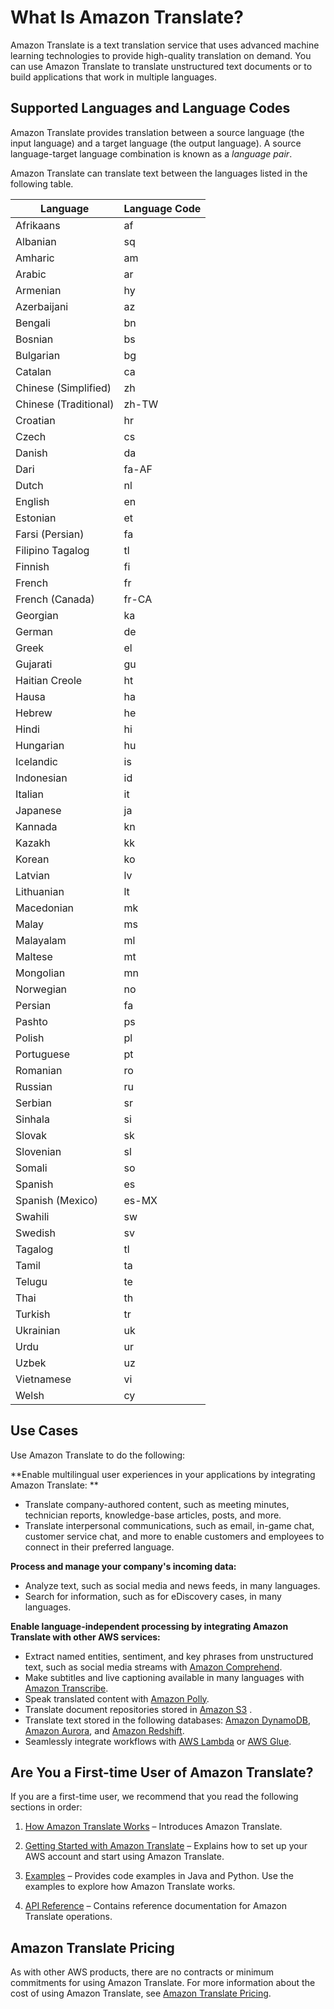 # What Is Amazon Translate?<a name="what-is"></a>

Amazon Translate is a text translation service that uses advanced machine learning technologies to provide high\-quality translation on demand\. You can use Amazon Translate to translate unstructured text documents or to build applications that work in multiple languages\.

## Supported Languages and Language Codes<a name="what-is-languages"></a>

Amazon Translate provides translation between a source language \(the input language\) and a target language \(the output language\)\. A source language\-target language combination is known as a *language pair*\.

Amazon Translate can translate text between the languages listed in the following table\.


| Language | Language Code | 
| --- | --- | 
| Afrikaans | af | 
| Albanian | sq | 
| Amharic | am | 
| Arabic | ar | 
| Armenian | hy | 
| Azerbaijani | az | 
| Bengali | bn | 
| Bosnian | bs | 
| Bulgarian | bg | 
| Catalan | ca | 
| Chinese \(Simplified\) | zh | 
| Chinese \(Traditional\) | zh\-TW | 
| Croatian | hr | 
| Czech | cs | 
| Danish | da  | 
| Dari | fa\-AF | 
| Dutch | nl  | 
| English | en | 
| Estonian | et | 
| Farsi \(Persian\) | fa | 
| Filipino Tagalog | tl | 
| Finnish | fi | 
| French | fr | 
| French \(Canada\) | fr\-CA | 
| Georgian | ka | 
| German | de | 
| Greek | el | 
| Gujarati | gu | 
| Haitian Creole | ht | 
| Hausa | ha | 
| Hebrew | he  | 
| Hindi | hi | 
| Hungarian | hu | 
| Icelandic | is | 
| Indonesian | id  | 
| Italian | it | 
| Japanese | ja | 
| Kannada | kn | 
| Kazakh | kk | 
| Korean | ko | 
| Latvian | lv | 
| Lithuanian | lt | 
| Macedonian | mk | 
| Malay | ms | 
| Malayalam | ml | 
| Maltese | mt | 
| Mongolian | mn | 
| Norwegian | no | 
| Persian | fa | 
| Pashto | ps | 
| Polish | pl | 
| Portuguese | pt | 
| Romanian | ro | 
| Russian | ru | 
| Serbian | sr | 
| Sinhala | si | 
| Slovak | sk | 
| Slovenian | sl | 
| Somali | so | 
| Spanish | es | 
| Spanish \(Mexico\) | es\-MX | 
| Swahili | sw | 
| Swedish | sv | 
| Tagalog | tl | 
| Tamil | ta | 
| Telugu | te | 
| Thai | th | 
| Turkish | tr | 
| Ukrainian | uk | 
| Urdu | ur | 
| Uzbek | uz | 
| Vietnamese | vi | 
| Welsh | cy | 

## Use Cases<a name="what-is-use-cases"></a>

Use Amazon Translate to do the following:

**Enable multilingual user experiences in your applications by integrating Amazon Translate: **  
+ Translate company\-authored content, such as meeting minutes, technician reports, knowledge\-base articles, posts, and more\.
+ Translate interpersonal communications, such as email, in\-game chat, customer service chat, and more to enable customers and employees to connect in their preferred language\.

**Process and manage your company's incoming data:**  
+ Analyze text, such as social media and news feeds, in many languages\.
+ Search for information, such as for eDiscovery cases, in many languages\.

**Enable language\-independent processing by integrating Amazon Translate with other AWS services:**  
+ Extract named entities, sentiment, and key phrases from unstructured text, such as social media streams with [Amazon Comprehend](https://docs.aws.amazon.com/comprehend/latest/dg/comphrened-general.html)\.
+ Make subtitles and live captioning available in many languages with [Amazon Transcribe](https://docs.aws.amazon.com/transcribe/latest/dg/what-is-transcribe.html)\.
+ Speak translated content with [Amazon Polly](https://docs.aws.amazon.com/polly/latest/dg/what-is.html)\.
+ Translate document repositories stored in [Amazon S3](https://docs.aws.amazon.com/AmazonS3/latest/dev/Welcome.html) \.
+ Translate text stored in the following databases: [Amazon DynamoDB](https://docs.aws.amazon.com/amazondynamodb/latest/developerguide/Introduction.html), [Amazon Aurora](https://docs.aws.amazon.com/AmazonRDS/latest/AuroraUserGuide/CHAP_AuroraOverview.html), and [Amazon Redshift](https://docs.aws.amazon.com/redshift/latest/dg/welcome.html)\.
+ Seamlessly integrate workflows with [AWS Lambda](https://docs.aws.amazon.com/lambda/latest/dg/welcome.html) or [AWS Glue](https://docs.aws.amazon.com/glue/latest/dg/what-is-glue.html)\.

## Are You a First\-time User of Amazon Translate?<a name="first-time-user"></a>

If you are a first\-time user, we recommend that you read the following sections in order:

1. [How Amazon Translate Works](how-it-works.md) – Introduces Amazon Translate\.

1. [Getting Started with Amazon Translate](getting-started.md) – Explains how to set up your AWS account and start using Amazon Translate\.

1. [Examples](examples.md) – Provides code examples in Java and Python\. Use the examples to explore how Amazon Translate works\.

1.  [API Reference](API_Reference.md) – Contains reference documentation for Amazon Translate operations\.

## Amazon Translate Pricing<a name="what-is-pricing"></a>

As with other AWS products, there are no contracts or minimum commitments for using Amazon Translate\. For more information about the cost of using Amazon Translate, see [Amazon Translate Pricing](https://aws.amazon.com/translate/pricing/)\.